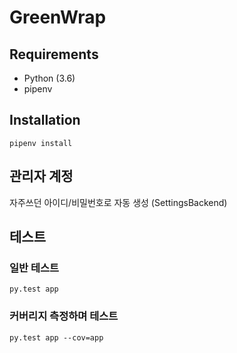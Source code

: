 # GreenWrap

## Requirements

- Python (3.6)
- pipenv

## Installation

```
pipenv install
```

## 관리자 계정

자주쓰던 아이디/비밀번호로 자동 생성 (SettingsBackend)

## 테스트

### 일반 테스트

```
py.test app
```

### 커버리지 측정하며 테스트

```
py.test app --cov=app
```